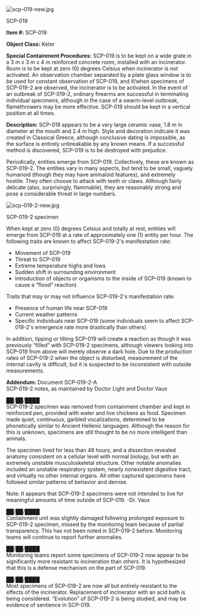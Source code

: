 ![scp-019-new.jpg](http://scp-wiki.wdfiles.com/local--files/scp-019/scp-019-new.jpg)

SCP-019

**Item #:** SCP-019

**Object Class:** Keter

**Special Containment Procedures:** SCP-019 is to be kept on a wide grate in a 3 m x 3 m x 4 m reinforced concrete room, installed with an incinerator. Room is to be kept at zero (0) degrees Celsius when incinerator is not activated. An observation chamber separated by a plate glass window is to be used for constant observation of SCP-019, and if/when specimens of SCP-019-2 are observed, the incinerator is to be activated. In the event of an outbreak of SCP-019-2, ordinary firearms are successful in terminating individual specimens, although in the case of a swarm-level outbreak, flamethrowers may be more effective. SCP-019 should be kept in a vertical position at all times.

**Description:** SCP-019 appears to be a very large ceramic vase, 1.8 m in diameter at the mouth and 2.4 m high. Style and decoration indicate it was created in Classical Greece, although conclusive dating is impossible, as the surface is entirely unbreakable by any known means. If a successful method is discovered, SCP-019 is to be destroyed with prejudice.

Periodically, entities emerge from SCP-019. Collectively, these are known as SCP-019-2. The entities vary in many aspects, but tend to be small, vaguely humanoid (though they may have animaloid features), and extremely hostile. They often choose to attack with teeth or claws. Although fairly delicate (also, surprisingly, flammable), they are reasonably strong and pose a considerable threat in large numbers.

![scp-019-2-new.jpg](http://scp-wiki.wdfiles.com/local--files/scp-019/scp-019-2-new.jpg)

SCP-019-2 specimen

When kept at zero (0) degrees Celsius and totally at rest, entities will emerge from SCP-019 at a rate of approximately one (1) entity per hour. The following traits are known to affect SCP-019-2's manifestation rate:

*   Movement of SCP-019
*   Threat to SCP-019
*   Extreme temperature highs and lows
*   Sudden shift in surrounding environment
*   Introduction of objects or organisms to the inside of SCP-019 (known to cause a “flood” reaction)

Traits that may or may not influence SCP-019-2's manifestation rate:

*   Presence of human life near SCP-019
*   Current weather patterns
*   Specific individuals near SCP-019 (some individuals seem to affect SCP-019-2's emergence rate more drastically than others)

In addition, tipping or tilting SCP-019 will create a reaction as though it was previously “filled” with SCP-019-2 specimens, although viewers looking into SCP-019 from above will merely observe a dark hole. Due to the production rates of SCP-019-2 when the object is disturbed, measurement of the internal cavity is difficult, but it is suspected to be inconsistent with outside measurements.

**Addendum:** Document SCP-019-2-A  
SCP-019-2 notes, as maintained by Doctor Light and Doctor Vaux

██/██/████  
SCP-019-2 specimen was removed from containment chamber and kept in reinforced pen, provided with water and live chickens as food. Specimen made quiet, continuous, garbled vocalizations, determined to be phonetically similar to Ancient Hellenic languages. Although the reason for this is unknown, specimens are still thought to be no more intelligent than animals.

The specimen lived for less than 48 hours, and a dissection revealed anatomy consistent on a cellular level with normal biology, but with an extremely unstable musculoskeletal structure. Other notable anomalies included an unstable respiratory system, nearly nonexistent digestive tract, and virtually no other internal organs. All other captured specimens have followed similar patterns of behavior and demise.

Note: It appears that SCP-019-2 specimens were not intended to live for meaningful amounts of time outside of SCP-019. -Dr. Vaux

██/██/████  
Containment unit was slightly damaged following prolonged exposure to SCP-019-2 specimen, missed by the monitoring team because of partial transparency. This has not been noted in SCP-019-2 before. Monitoring teams will continue to report further anomalies.

██/██/████  
Monitoring teams report some specimens of SCP-019-2 now appear to be significantly more resistant to incineration than others. It is hypothesized that this is a defense mechanism on the part of SCP-019.

██/██/████  
Most specimens of SCP-019-2 are now all but entirely resistant to the effects of the incinerator. Replacement of incinerator with an acid bath is being considered. “Evolution” of SCP-019-2 is being studied, and may be evidence of sentience in SCP-019.